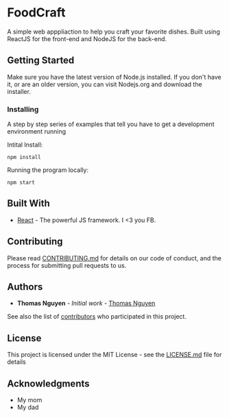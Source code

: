 # FoodCraft

A simple web apppliaction to help you craft your favorite dishes. Built using ReactJS for the front-end and NodeJS for the back-end.

[logo]: https://puu.sh/AM1FB/bca21fb310.png "Preview App"   

## Getting Started

Make sure you have the latest version of Node.js installed. If you don't have it, or are an older version, you can visit Nodejs.org and download the installer.

### Installing

A step by step series of examples that tell you have to get a development environment running

Intital Install:

```
npm install
```

Running the program locally:
```
npm start
```

## Built With

* [React](https://reactjs.org/) - The powerful JS framework. I <3 you FB.

## Contributing

Please read [CONTRIBUTING.md](https://github.com/thomasnguyen/development/blob/master/CONTRIBUTING.md) for details on our code of conduct, and the process for submitting pull requests to us.

## Authors

* **Thomas Nguyen** - *Initial work* - [Thomas Nguyen](https://github.com/thomasnguyen)

See also the list of [contributors](https://github.com/your/project/contributors) who participated in this project.

## License

This project is licensed under the MIT License - see the [LICENSE.md](LICENSE.md) file for details

## Acknowledgments

* My mom 
* My dad